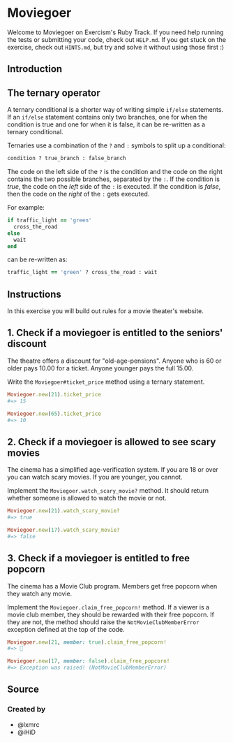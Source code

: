 # Moviegoer

Welcome to Moviegoer on Exercism's Ruby Track.
If you need help running the tests or submitting your code, check out `HELP.md`.
If you get stuck on the exercise, check out `HINTS.md`, but try and solve it without using those first :)

## Introduction

## The ternary operator

A ternary conditional is a shorter way of writing simple `if/else` statements.
If an `if/else` statement contains only two branches, one for when the condition is true and one for when it is false, it can be re-written as a ternary conditional.

Ternaries use a combination of the `?` and `:` symbols to split up a conditional:

```ruby
condition ? true_branch : false_branch
```

The code on the left side of the `?` is the condition and the code on the right contains the two possible branches, separated by the `:`.
If the condition is _true_, the code on the _left_ side of the `:` is executed.
If the condition is _false_, then the code on the _right_ of the `:` gets executed.

For example:

```ruby
if traffic_light == 'green'
  cross_the_road
else
  wait
end
```

can be re-written as:

```ruby
traffic_light == 'green' ? cross_the_road : wait
```

## Instructions

In this exercise you will build out rules for a movie theater's website.

## 1. Check if a moviegoer is entitled to the seniors' discount

The theatre offers a discount for "old-age-pensions".
Anyone who is 60 or older pays 10.00 for a ticket.
Anyone younger pays the full 15.00.

Write the `Moviegoer#ticket_price` method using a ternary statement.

```ruby
Moviegoer.new(21).ticket_price
#=> 15

Moviegoer.new(65).ticket_price
#=> 10
```

## 2. Check if a moviegoer is allowed to see scary movies

The cinema has a simplified age-verification system.
If you are 18 or over you can watch scary movies.
If you are younger, you cannot.

Implement the `Moviegoer.watch_scary_movie?` method.
It should return whether someone is allowed to watch the movie or not.

```ruby
Moviegoer.new(21).watch_scary_movie?
#=> true

Moviegoer.new(17).watch_scary_movie?
#=> false
```

## 3. Check if a moviegoer is entitled to free popcorn

The cinema has a Movie Club program.
Members get free popcorn when they watch any movie.

Implement the `Moviegoer.claim_free_popcorn!` method.
If a viewer is a movie club member, they should be rewarded with their free popcorn.
If they are not, the method should raise the `NotMovieClubMemberError` exception defined at the top of the code.


```ruby
Moviegoer.new(21, member: true).claim_free_popcorn!
#=> 🍿

Moviegoer.new(17, member: false).claim_free_popcorn!
#=> Exception was raised! (NotMovieClubMemberError)
```

## Source

### Created by

- @lxmrc
- @iHiD
